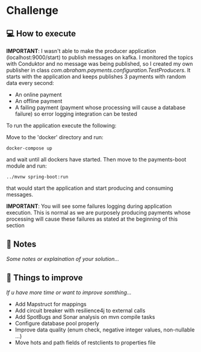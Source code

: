 # Challenge

## :computer: How to execute

**IMPORTANT**: I wasn't able to make the producer application (localhost:9000/start) to publish messages on kafka. I
monitored the topics with Conduktor and no message was being published, so I created my own publisher in class
_com.abraham.payments.configuration.TestProducers_. It starts with the application and keeps publishes 3 payments with
random data every second:

* An online payment
* An offline payment
* A failing payment (payment whose processing will cause a database failure) so error logging integration can be tested

To run the application execute the following:

Move to the 'docker' directory and run:

```docker-compose up```

and wait until all dockers have started. Then move to the payments-boot module and run:

```../mvnw spring-boot:run```

that would start the application and start producing and consuming messages.

**IMPORTANT**: You will see some failures logging during application execution. This is normal as we are purposely
producing payments whose processing will cause these failures as stated at the beginning of this section

## :memo: Notes

_Some notes or explaination of your solution..._

## :pushpin: Things to improve

_If u have more time or want to improve somthing..._

* Add Mapstruct for mappings
* Add circuit breaker with resilience4j to external calls
* Add SpotBugs and Sonar analysis on mvn compile tasks
* Configure database pool properly
* Improve data quality (enum check, negative integer values, non-nullable ...)
* Move hots and path fields of restclients to properties file
